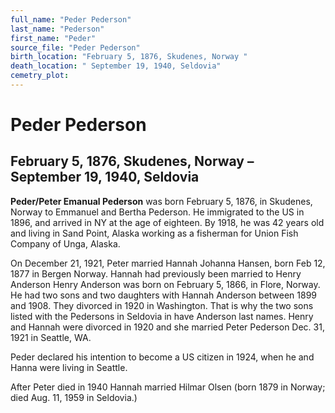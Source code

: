 ```yaml
---
full_name: "Peder Pederson"
last_name: "Pederson"
first_name: "Peder"
source_file: "Peder Pederson"
birth_location: "February 5, 1876, Skudenes, Norway "
death_location: " September 19, 1940, Seldovia"
cemetry_plot: 
---
```

# Peder Pederson

## February 5, 1876, Skudenes, Norway – September 19, 1940, Seldovia

**Peder/Peter Emanual Pederson** was born February 5, 1876, in Skudenes,
Norway to Emmanuel and Bertha Pederson. He immigrated to the US in 1896,
and arrived in NY at the age of eighteen. By 1918, he was 42 years old
and living in Sand Point, Alaska working as a fisherman for Union Fish
Company of Unga, Alaska.

On December 21, 1921, Peter married Hannah Johanna Hansen, born Feb 12,
1877 in Bergen Norway. Hannah had previously been married to Henry
Anderson Henry Anderson was born on February 5, 1866, in Flore, Norway.
He had two sons and two daughters with Hannah Anderson between 1899 and
1908. They divorced in 1920 in Washington. That is why the two sons
listed with the Pedersons in Seldovia in have Anderson last names. Henry
and Hannah were divorced in 1920 and she married Peter Pederson Dec. 31,
1921 in Seattle, WA.

Peder declared his intention to become a US citizen in 1924, when he and
Hanna were living in Seattle.

After Peter died in 1940 Hannah married Hilmar Olsen (born 1879 in
Norway; died Aug. 11, 1959 in Seldovia.)
